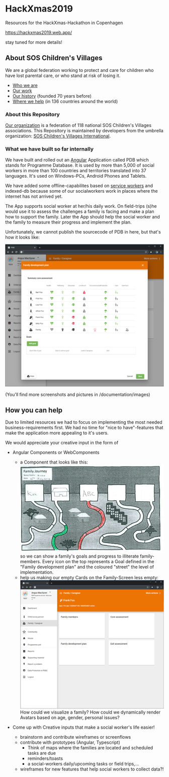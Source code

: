 # HackXmas2019
Resources for the HackXmas-Hackathon in Copenhagen

https://hackxmas2019.web.app/

stay tuned for more details!


## About SOS Children's Villages
We are a global federation working to protect and care for children who have lost parental care, or who stand at risk of losing it.


- [Who we are](https://www.sos-childrensvillages.org/who-we-are) 
- [Our work](https://www.sos-childrensvillages.org/our-work)
- [Our history](https://www.sos-childrensvillages.org/who-we-are/history) (founded 70 years before)
- [Where we help](https://www.sos-childrensvillages.org/where-we-help) (in 136 countries around the world)

### About this Repository
[Our organization](https://www.sos-childrensvillages.org/organisation) is a federation of 118 national SOS Children's Villages associations. This Repository is maintained by developers from the umbrella organization: [SOS Children's Villages International](https://www.sos-childrensvillages.org/).

### What we have built so far internally
We have built and rolled out an [Angular](https://angular.io/) Application called PDB which stands for Programme Database. It is used by more than 5,000 of social workers in more than 100 countries and territories translated into 37 languages. It's used on Windows-PCs, Android Phones and Tablets.

We have added some offline-capabilites based on [service workers](https://angular.io/guide/service-worker-getting-started) and indexed-db because some of our socialworkers work in places where the internet has not arrived yet.

The App supports social worker at her/his daily work. On field-trips (s)he would use it to assess the challenges a family is facing and make a plan how to support the family. Later the App should help the social worker and the family to measure their progress and implement the plan.

Unfortunately, we cannot publish the sourcecode of PDB in here, but that's how it looks like:

![screenshot](./documentation/images/PDB-screenshot-FamilyDevelopmentPlan.png)

(You'll find more screenshots and pictures in /documentation/images)

## How you can help

Due to limited resources we had to focus on implementing the most needed business-requirements first. We had no time for "nice to have"-features that make the application more appealing to it's users.

We would appreciate your creative input in the form of
- Angular Components or WebComponents
    - a Component that looks like this: ![roadmapPrintout](./documentation/images/FamilyRoadmap-hand-coloured.jpg) so we can show a family's goals and progress to illiterate family-members.
    Every icon on the top represents a Goal defined in the "Family development plan" and the coloured "street" the level of implementation.
    - help us making our empty Cards on the Family-Screen less empty: ![screenshotFamilyScreen](./documentation/images/PDB-screenshot-FamilyOverview.png) How could we visualize a family? How could we dynamically render Avatars based on age, gender, personal issues?
    
- Come up with Creative inputs that make a social worker's life easier!
    - brainstorm and contribute wireframes or screenflows
    - contribute with prototypes (Angular, Typescript)
        - Think of maps where the families are located and scheduled tasks are due
        - reminders/toasts
        - a social-workers daily/upcoming tasks or field trips,...
    - wireframes for new features that help social workers to collect data?!
